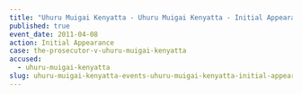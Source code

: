 ```yaml
---
title: "Uhuru Muigai Kenyatta - Uhuru Muigai Kenyatta - Initial Appearance"
published: true
event_date: 2011-04-08
action: Initial Appearance
case: the-prosecutor-v-uhuru-muigai-kenyatta
accused:
  - uhuru-muigai-kenyatta
slug: uhuru-muigai-kenyatta-events-uhuru-muigai-kenyatta-initial-appearance
---
```

